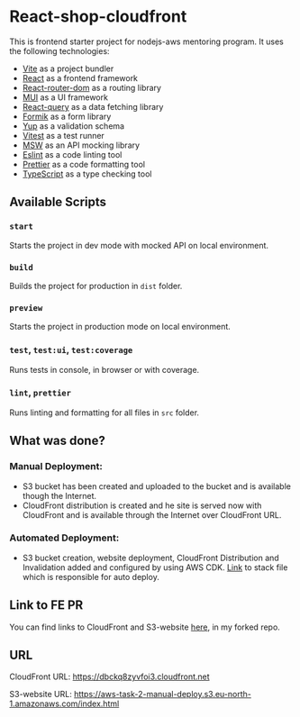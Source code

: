 # React-shop-cloudfront

This is frontend starter project for nodejs-aws mentoring program. It uses the following technologies:

- [Vite](https://vitejs.dev/) as a project bundler
- [React](https://beta.reactjs.org/) as a frontend framework
- [React-router-dom](https://reactrouterdotcom.fly.dev/) as a routing library
- [MUI](https://mui.com/) as a UI framework
- [React-query](https://react-query-v3.tanstack.com/) as a data fetching library
- [Formik](https://formik.org/) as a form library
- [Yup](https://github.com/jquense/yup) as a validation schema
- [Vitest](https://vitest.dev/) as a test runner
- [MSW](https://mswjs.io/) as an API mocking library
- [Eslint](https://eslint.org/) as a code linting tool
- [Prettier](https://prettier.io/) as a code formatting tool
- [TypeScript](https://www.typescriptlang.org/) as a type checking tool

## Available Scripts

### `start`

Starts the project in dev mode with mocked API on local environment.

### `build`

Builds the project for production in `dist` folder.

### `preview`

Starts the project in production mode on local environment.

### `test`, `test:ui`, `test:coverage`

Runs tests in console, in browser or with coverage.

### `lint`, `prettier`

Runs linting and formatting for all files in `src` folder.

## What was done?

### Manual Deployment: 
- S3 bucket has been created and uploaded to the bucket and is available though the Internet.
- CloudFront distribution is created and he site is served now with CloudFront and is available through the Internet over CloudFront URL.

### Automated Deployment:
- S3 bucket creation, website deployment, CloudFront Distribution and Invalidation added and configured by using AWS CDK. [Link](https://github.com/Hakimbek/nodejs-aws-shop-react/blob/aws-2-serving-spa/cdk-deployment/cdk_deployment/cdk_deployment_stack.py) to stack file which is responsible for auto deploy.

## Link to FE PR
You can find links to CloudFront and S3-website [here](https://github.com/Hakimbek/nodejs-aws-shop-react/tree/aws-2-serving-spa), in my forked repo.

## URL

CloudFront URL: https://dbckq8zyvfoi3.cloudfront.net

S3-website URL: https://aws-task-2-manual-deploy.s3.eu-north-1.amazonaws.com/index.html
